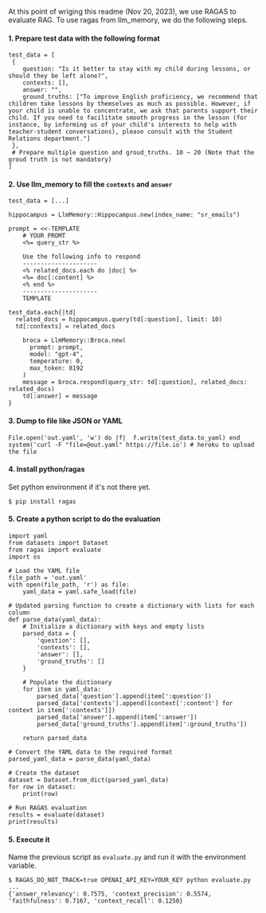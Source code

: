 At this point of wriging this readme (Nov 20, 2023), we use RAGAS to evaluate RAG. To use ragas from llm_memory, we do the following steps.

#### 1. Prepare test data with the following format

```
test_data = [
 {
    question: "Is it better to stay with my child during lessons, or should they be left alone?",
    contexts: [],
    answer: "",
    ground_truths: ["To improve English proficiency, we recommend that children take lessons by themselves as much as possible. However, if your child is unable to concentrate, we ask that parents support their child. If you need to facilitate smooth progress in the lesson (for instance, by informing us of your child's interests to help with teacher-student conversations), please consult with the Student Relations department."]
 },
 # Prepare multiple question and groud_truths. 10 ~ 20 (Note that the groud truth is not mandatory)
]
```

#### 2. Use llm_memory to fill the `contexts` and `answer`

```
test_data = [...] 

hippocampus = LlmMemory::Hippocampus.new(index_name: "sr_emails")  

prompt = <<-TEMPLATE
    # YOUR PROMT
    <%= query_str %>

    Use the following info to respond
    ---------------------
    <% related_docs.each do |doc| %>
    <%= doc[:content] %>
    <% end %>
    ---------------------
    TEMPLATE

test_data.each{|td| 
  related_docs = hippocampus.query(td[:question], limit: 10)
  td[:contexts] = related_docs
 
    broca = LlmMemory::Broca.new(
      prompt: prompt, 
      model: "gpt-4",
      temperature: 0,
      max_token: 8192
    )
    message = broca.respond(query_str: td[:question], related_docs: related_docs)
    td[:answer] = message
}
```

#### 3. Dump to file like JSON or YAML 

```
File.open('out.yaml', 'w') do |f|  f.write(test_data.to_yaml) end
system('curl -F "file=@out.yaml" https://file.io') # heroku to upload the file
```

#### 4. Install python/ragas

Set python environment if it's not there yet.

```
$ pip install ragas
```

#### 5. Create a python script to do the evaluation

```
import yaml
from datasets import Dataset
from ragas import evaluate
import os

# Load the YAML file
file_path = 'out.yaml'
with open(file_path, 'r') as file:
    yaml_data = yaml.safe_load(file)

# Updated parsing function to create a dictionary with lists for each column
def parse_data(yaml_data):
    # Initialize a dictionary with keys and empty lists
    parsed_data = {
        'question': [],
        'contexts': [],
        'answer': [],
        'ground_truths': []
    }

    # Populate the dictionary
    for item in yaml_data:
        parsed_data['question'].append(item[':question'])
        parsed_data['contexts'].append([context[':content'] for context in item[':contexts']])
        parsed_data['answer'].append(item[':answer'])
        parsed_data['ground_truths'].append(item[':ground_truths'])

    return parsed_data

# Convert the YAML data to the required format
parsed_yaml_data = parse_data(yaml_data)

# Create the dataset
dataset = Dataset.from_dict(parsed_yaml_data)
for row in dataset:
    print(row)

# Run RAGAS evaluation
results = evaluate(dataset)
print(results)
```

#### 5. Execute it
Name the previous script as `evaluate.py` and run it with the environment variable.

```
$ RAGAS_DO_NOT_TRACK=true OPENAI_API_KEY=YOUR_KEY python evaluate.py
...
{'answer_relevancy': 0.7575, 'context_precision': 0.5574, 'faithfulness': 0.7167, 'context_recall': 0.1250}  
```